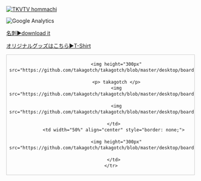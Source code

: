 
<!--
![Front img](https://github.com/takagotch/takagotch/blob/master/v4mJFCT.jpg)
-->

[![TKVTV hommachi](http://img.youtube.com/vi/IRjnyZKCtH4/0.jpg)](https://www.youtube.com/watch?v=IRjnyZKCtH4 "TKVTV hommachi")

<!-- html
<iframe width="560" height="315" src="https://www.youtube.com/embed/ZB5UmVijals" frameborder="0" allow="accelerometer; autoplay; clipboard-write; encrypted-media; gyroscope; picture-in-picture" allowfullscreen></iframe>
-->

![Google Analytics](https://www.google-analytics.com/collect?v=1&tid=UA-174694405-1&cid=555&t=pageview&ec=repo&ea=open&dp=%2F&dt=%2F)

[名刺▶download it](https://raw.githubusercontent.com/takagotch/takagotch/master/desktop/businesscard1.pdf)

[オリジナルグッズはこちら▶T-Shirt](https://takagotch.github.io/page63/shop/?fbclid=IwAR1_7pM4r0kSsRjjsXs0dcBYRsehRpjMbk6YYXcgiiC9iSCQgmMdQIFv-c4#/)



<!-- 
<table style="border: 1px solid #CCC; border-collapse: collapse;">
  <tbody style="border: none;">
    <tr valign="top">
      <td width="50%" align="center" style="border: none;">
        [![TKVTV hommachi](http://img.youtube.com/vi/IRjnyZKCtH4/0.jpg)](https://www.youtube.com/watch?v=IRjnyZKCtH4 "TKVTV hommachi")
        
        <img height="300px" src="https://github-readme-stats.vercel.app/api?username=takagotch&show_icons=true">
        
        <p>収益力</p>
        <img src="https://github.com/takagotch/takagotch/blob/master/desktop/board1.png">
        
        <img src="https://github-profile-trophy.vercel.app/?username=takagotch">
        <img src="https://gpvc.arturio.dev/takagotch">
        <img src="https://badges.pufler.dev/years/takagotch">
        <img src="https://badges.pufler.dev/repos/takagotch">
        
      </td>
      <td width="50%" align="center" style="border: none;">
        [![TKVTV hommachi](http://img.youtube.com/vi/IRjnyZKCtH4/0.jpg)](https://www.youtube.com/watch?v=IRjnyZKCtH4 "TKVTV hommachi")
        
        <img height="300px" src="https://wakatime.com/share/@takagotch/9e2dcaec-ba40-4697-9a36-0e00e2aba570.svg">
        
      </td>
    </tr>
  </tbody>
</table>
-->

<table style="border: 1px solid #CCC; border-collapse: collapse;">
  <tbody style="border: none;">
    <tr valign="top">
      <td width="50%" align="center" style="border: none;">
        
        <img height="300px" src="https://github.com/takagotch/takagotch/blob/master/desktop/board1.png">
        
        <p> takagotch </p>
        <img src="https://github.com/takagotch/takagotch/blob/master/desktop/board1.png">
        
        <img src="https://github.com/takagotch/takagotch/blob/master/desktop/board1.png">
        
      </td>
      <td width="50%" align="center" style="border: none;">
      
        <img height="300px" src="https://github.com/takagotch/takagotch/blob/master/desktop/board1.png">
        
      </td>
    </tr>
  </tbody>
</table>
